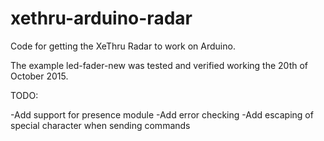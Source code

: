 # xethru-arduino-radar
Code for getting the XeThru Radar to work on Arduino.

The example led-fader-new was tested and verified working the 20th of October 2015.

TODO:

-Add support for presence module
-Add error checking
-Add escaping of special character when sending commands
